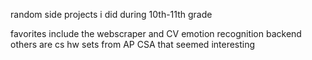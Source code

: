 random side projects i did during 10th-11th grade

favorites include the webscraper and CV emotion recognition backend
others are cs hw sets from AP CSA that seemed interesting
